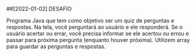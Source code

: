 ##[2022-01-02] DESAFIO

Programa Java que tem como objetivo ser um quiz de perguntas e respostas. Na tela, você perguntará ao usuário e ele responderá. Se o usuário acertar ou errar, você precisa informar se ele acertou ou errou e passar para próxima pergunta (enquanto houver próxima). Utilizem array para guardar as perguntas e respostas.
